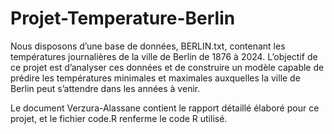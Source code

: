 # Projet-Temperature-Berlin



Nous disposons d’une base de données, BERLIN.txt, contenant les températures journalières de la ville de Berlin de 1876 à 2024. L’objectif de ce projet est d’analyser ces données et de construire un modèle capable de prédire les températures minimales et maximales auxquelles la ville de Berlin peut s’attendre dans les années à venir.


Le document Verzura-Alassane contient le rapport détaillé élaboré pour ce projet, et le fichier code.R renferme le code R utilisé.
